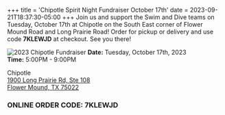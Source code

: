 +++
title = 'Chipotle Spirit Night Fundraiser October 17th'
date = 2023-09-21T18:37:30-05:00
+++
Join us and support the Swim and Dive teams on Tuesday, October 17th at Chipotle on the South East corner of Flower Mound Road and Long Prairie Road! Order for pickup or delivery and use code **7KLEWJD** at checkout. See you there!

<!--more-->

![2023 Chipotle Fundraiser](/img/202310-chipotle-fundraiser.webp#floatright)
**Date:** Tuesday, October 17th, 2023  
**Time:** 5:00PM - 9:00PM  
  
Chipotle    
[1900 Long Prairie Rd, Ste 108  
Flower Mound, TX 75022 ](https://maps.app.goo.gl/bFpqXiux9aJU5Ksx9) 

### ONLINE ORDER CODE: 7KLEWJD
